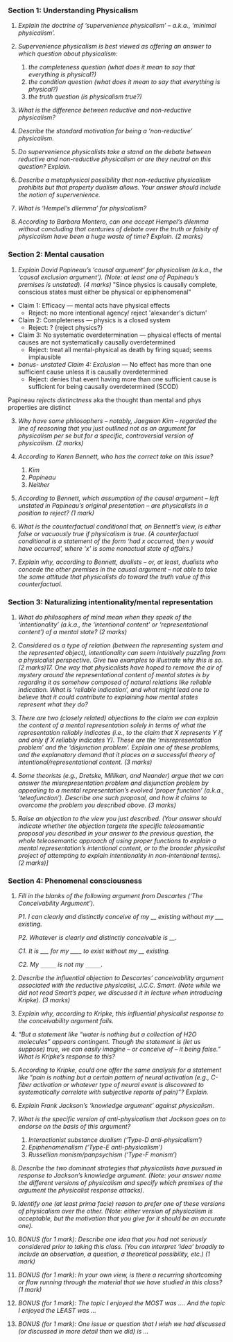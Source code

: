 ### Section 1: Understanding Physicalism
1. *Explain the doctrine of ‘supervenience physicalism’ – a.k.a., ‘minimal physicalism’.*

2. *Supervenience physicalism is best viewed as offering an answer to which question about physicalism:*
	1. *the completeness question (what does it mean to say that everything is physical?)*
	2. *the condition question (what does it mean to say that everything is physical?)*
	3. *the truth question (is physicalism true?)*

3. *What is the difference between reductive and non-reductive physicalism?*

4. *Describe the standard motivation for being a ‘non-reductive’ physicalism.*

5. *Do supervenience physicalists take a stand on the debate between reductive and non-reductive physicalism or are they neutral on this question? Explain.*

6. *Describe a metaphysical possibility that non-reductive physicalism prohibits but that property dualism allows. Your answer should include the notion of supervenience.*

7. *What is ‘Hempel’s dilemma’ for physicalism?*

8. *According to Barbara Montero, can one accept Hempel’s dilemma without concluding that centuries of debate over the truth or falsity of physicalism have been a huge waste of time? Explain. (2 marks)*

### Section 2: Mental causation
1. *Explain David Papineau’s ‘causal argument’ for physicalism (a.k.a., the ‘causal exclusion argument’). (Note: at least one of Papineau’s premises is unstated). (4 marks)*
"Since physics is causally complete, conscious states must either be physical or epiphenomenal"
- Claim 1: Efficacy — mental acts have physical effects 
	- Reject: no more intentional agency/ reject 'alexander's dictum'
- Claim 2: Completeness — physics is a closed system
	- Reject: ? {reject physics?}
- Claim 3: No systematic overdetermination — physical effects of mental causes are not systematically causally overdetermined
	- Reject: treat all mental-physical as death by firing squad; seems implausible
- *bonus- unstated Claim 4: Exclusion* — No effect has more than one sufficient cause unless it is causally overdetermined
	- Reject: denies that event having more than one sufficient cause is sufficient for being causally overdetermined (SCOD)

Papineau *rejects distinctness* aka the thought than mental and phys properties are distinct 

3. *Why have some philosophers – notably, Jaegwon Kim – regarded the line of reasoning that you just outlined not as an argument for physicalism per se but for a specific, controversial version of physicalism. (2 marks)*


4. *According to Karen Bennett, who has the correct take on this issue?*
	1. *Kim*
	2. *Papineau*
	3. *Neither*

5. *According to Bennett, which assumption of the causal argument – left unstated in Papineau’s original presentation – are physicalists in a position to reject? (1 mark)*

6. *What is the counterfactual conditional that, on Bennett’s view, is either false or vacuously true if physicalism is true. (A counterfactual conditional is a statement of the form ‘had x occurred, then y would have occurred’, where ‘x’ is some nonactual state of affairs.)*

7. *Explain why, according to Bennett, dualists – or, at least, dualists who concede the other premises in the causal argument – not able to take the same attitude that physicalists do toward the truth value of this counterfactual.*

### Section 3: Naturalizing intentionality/mental representation
1. *What do philosophers of mind mean when they speak of the ‘intentionality’ (a.k.a., the ‘intentional content’ or ‘representational content’) of a mental state? (2 marks)*

2. *Considered as a type of relation (between the representing system and the represented object), intentionality can seem intuitively puzzling from a physicalist perspective. Give two examples to illustrate why this is so. (2 marks)17. One way that physicalists have hoped to remove the air of mystery around the representational content of mental states is by regarding it as somehow composed of natural relations like reliable indication. What is ‘reliable indication’, and what might lead one to believe that it could contribute to explaining how mental states represent what they do?*

3. *There are two (closely related) objections to the claim we can explain the content of a mental  representation solely in terms of what the representation reliably indicates (i.e., to the claim that X represents Y if and only if X reliably indicates Y). These are the ‘misrepresentation problem’ and the ‘disjunction problem’. Explain one of these problems, and the explanatory demand that it places on a successful theory of intentional/representational content. (3 marks)*

4. *Some theorists (e.g., Dretske, Millikan, and Neander) argue that we can answer the misrepresentation problem and disjunction problem by appealing to a mental representation’s evolved ‘proper function’ (a.k.a., ‘teleofunction’). Describe one such proposal, and how it claims to overcome the problem you described above. (3 marks)*

5. *Raise an objection to the view you just described. (Your answer should indicate whether the objection targets the specific teleosemantic proposal you described in your answer to the previous question, the whole teleosemantic approach of using proper functions to explain a mental representation’s intentional content, or to the broader physicalist project of attempting to explain intentionality in non-intentional terms). (2 marks)]*
### Section 4: Phenomenal consciousness
1. *Fill in the blanks of the following argument from Descartes (‘The Conceivability Argument’).*

	*P1. I can clearly and distinctly conceive of my __ existing without my ___ existing.*

	*P2. Whatever is clearly and distinctly conceivable is __.*

	*C1. It is ___ for my ____ to exist without my __ existing.*

	*C2. My `_____` is not my `_____`.*

2. *Describe the influential objection to Descartes’ conceivability argument associated with the reductive physicalist, J.C.C. Smart. (Note while we did not read Smart’s paper, we discussed it in lecture when introducing Kripke). (3 marks)*

3. *Explain why, according to Kripke, this influential physicalist response to the conceivability argument fails.*

4. *“But a statement like “water is nothing but a collection of H2O molecules” appears contingent. Though the statement is (let us suppose) true, we can easily imagine – or conceive of – it being false.” What is Kripke’s response to this?*

5. *According to Kripke, could one offer the same analysis for a statement like “pain is nothing but a certain pattern of neural activation (e.g., C-fiber activation or whatever type of neural event is discovered to systematically correlate with subjective reports of pain)”? Explain.*

6. *Explain Frank Jackson’s ‘knowledge argument’ against physicalism.*

7. *What is the specific version of anti-physicalism that Jackson goes on to endorse on the basis of this argument?*
	1. *Interactionist substance dualism (‘Type-D anti-physicalism’)*
	2. *Epiphenomenalism (‘Type-E anti-physicalism’)*
	3. *Russellian monism/panpsychism (‘Type-F monism’)*
	   
8. *Describe the two dominant strategies that physicalists have pursued in response to Jackson’s knowledge argument. (Note: your answer name the different versions of physicalism and specify which premises of the argument the physicalist response attacks).*

9. *Identify one (at least prima facie) reason to prefer one of these versions of physicalism over the other. (Note: either version of physicalism is acceptable, but the motivation that you give for it should be an accurate one).*

10. *BONUS (for 1 mark): Describe one idea that you had not seriously considered prior to taking this class. (You can interpret ‘idea’ broadly to include an observation, a question, a theoretical possibility, etc.) (1 mark)*

11. *BONUS (for 1 mark): In your own view, is there a recurring shortcoming or flaw running through the material that we have studied in this class? (1 mark)*

12. *BONUS (for 1 mark): The topic I enjoyed the MOST was …. And the topic I enjoyed the LEAST was …*

13. *BONUS (for 1 mark): One issue or question that I wish we had discussed (or discussed in more detail than we did) is …*